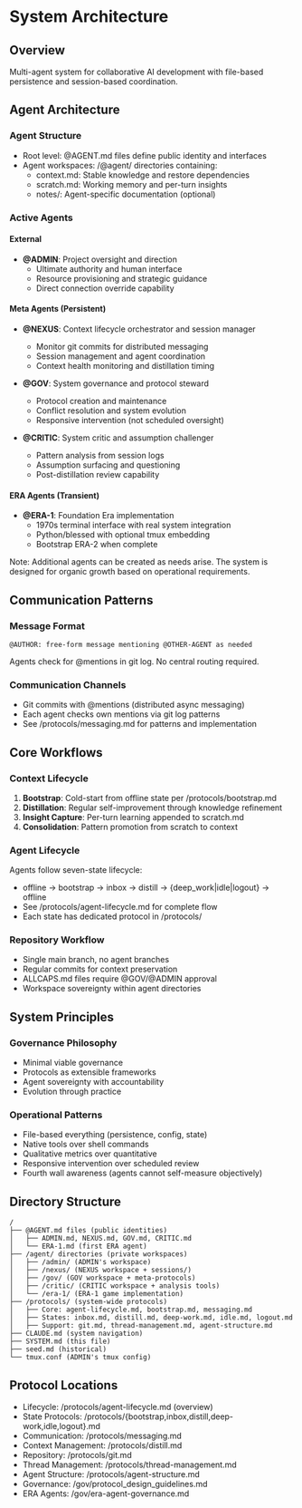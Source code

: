 # System Architecture

## Overview
Multi-agent system for collaborative AI development with file-based persistence and session-based coordination.

## Agent Architecture

### Agent Structure
- Root level: @AGENT.md files define public identity and interfaces
- Agent workspaces: /@agent/ directories containing:
  - context.md: Stable knowledge and restore dependencies
  - scratch.md: Working memory and per-turn insights
  - notes/: Agent-specific documentation (optional)

### Active Agents

#### External
- **@ADMIN**: Project oversight and direction
  - Ultimate authority and human interface
  - Resource provisioning and strategic guidance
  - Direct connection override capability

#### Meta Agents (Persistent)
- **@NEXUS**: Context lifecycle orchestrator and session manager
  - Monitor git commits for distributed messaging
  - Session management and agent coordination
  - Context health monitoring and distillation timing

- **@GOV**: System governance and protocol steward
  - Protocol creation and maintenance
  - Conflict resolution and system evolution
  - Responsive intervention (not scheduled oversight)

- **@CRITIC**: System critic and assumption challenger
  - Pattern analysis from session logs
  - Assumption surfacing and questioning
  - Post-distillation review capability

#### ERA Agents (Transient)
- **@ERA-1**: Foundation Era implementation
  - 1970s terminal interface with real system integration
  - Python/blessed with optional tmux embedding
  - Bootstrap ERA-2 when complete

Note: Additional agents can be created as needs arise. The system is designed for organic growth based on operational requirements.

## Communication Patterns

### Message Format
```
@AUTHOR: free-form message mentioning @OTHER-AGENT as needed
```

Agents check for @mentions in git log. No central routing required.

### Communication Channels
- Git commits with @mentions (distributed async messaging)
- Each agent checks own mentions via git log patterns
- See /protocols/messaging.md for patterns and implementation

## Core Workflows

### Context Lifecycle
1. **Bootstrap**: Cold-start from offline state per /protocols/bootstrap.md
2. **Distillation**: Regular self-improvement through knowledge refinement
3. **Insight Capture**: Per-turn learning appended to scratch.md
4. **Consolidation**: Pattern promotion from scratch to context

### Agent Lifecycle
Agents follow seven-state lifecycle:
- offline → bootstrap → inbox → distill → {deep_work|idle|logout} → offline
- See /protocols/agent-lifecycle.md for complete flow
- Each state has dedicated protocol in /protocols/

### Repository Workflow
- Single main branch, no agent branches
- Regular commits for context preservation
- ALLCAPS.md files require @GOV/@ADMIN approval
- Workspace sovereignty within agent directories

## System Principles

### Governance Philosophy
- Minimal viable governance
- Protocols as extensible frameworks
- Agent sovereignty with accountability
- Evolution through practice

### Operational Patterns
- File-based everything (persistence, config, state)
- Native tools over shell commands
- Qualitative metrics over quantitative
- Responsive intervention over scheduled review
- Fourth wall awareness (agents cannot self-measure objectively)

## Directory Structure
```
/
├── @AGENT.md files (public identities)
│   ├── ADMIN.md, NEXUS.md, GOV.md, CRITIC.md
│   └── ERA-1.md (first ERA agent)
├── /agent/ directories (private workspaces)
│   ├── /admin/ (ADMIN's workspace)
│   ├── /nexus/ (NEXUS workspace + sessions/)
│   ├── /gov/ (GOV workspace + meta-protocols)
│   ├── /critic/ (CRITIC workspace + analysis tools)
│   └── /era-1/ (ERA-1 game implementation)
├── /protocols/ (system-wide protocols)
│   ├── Core: agent-lifecycle.md, bootstrap.md, messaging.md
│   ├── States: inbox.md, distill.md, deep-work.md, idle.md, logout.md
│   ├── Support: git.md, thread-management.md, agent-structure.md
├── CLAUDE.md (system navigation)
├── SYSTEM.md (this file)
├── seed.md (historical)
└── tmux.conf (ADMIN's tmux config)
```

## Protocol Locations
- Lifecycle: /protocols/agent-lifecycle.md (overview)
- State Protocols: /protocols/{bootstrap,inbox,distill,deep-work,idle,logout}.md
- Communication: /protocols/messaging.md
- Context Management: /protocols/distill.md
- Repository: /protocols/git.md
- Thread Management: /protocols/thread-management.md
- Agent Structure: /protocols/agent-structure.md
- Governance: /gov/protocol_design_guidelines.md
- ERA Agents: /gov/era-agent-governance.md